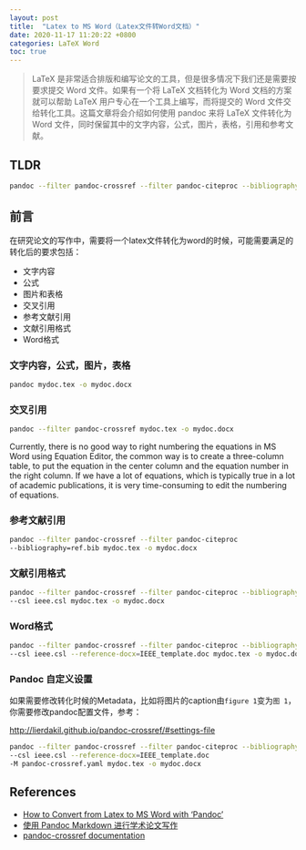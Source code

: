 ```yaml
---
layout: post
title:  "Latex to MS Word（Latex文件转Word文档）"
date: 2020-11-17 11:20:22 +0800
categories: LaTeX Word
toc: true
---
```


> LaTeX 是非常适合排版和编写论文的工具，但是很多情况下我们还是需要按要求提交 Word 文件。如果有一个将 LaTeX 文档转化为 Word 文档的方案就可以帮助 LaTeX 用户专心在一个工具上编写，而将提交的 Word 文件交给转化工具。这篇文章将会介绍如何使用 pandoc 来将 LaTeX 文件转化为 Word 文件，同时保留其中的文字内容，公式，图片，表格，引用和参考文献。

## TLDR

```bash
pandoc --filter pandoc-crossref --filter pandoc-citeproc --bibliography=ref.bib --csl chinese-gb7714-2005-numeric.csl -M pandoc-crossref.yaml -s main.tex -o main.docx
```

## 前言

在研究论文的写作中，需要将一个latex文件转化为word的时候，可能需要满足的转化后的要求包括：

* 文字内容
* 公式
* 图片和表格
* 交叉引用
* 参考文献引用
* 文献引用格式
* Word格式

### 文字内容，公式，图片，表格

```bash
pandoc mydoc.tex -o mydoc.docx
```

### 交叉引用

```bash
pandoc --filter pandoc-crossref mydoc.tex -o mydoc.docx
```

Currently, there is no good way to right numbering the equations in MS Word using Equation Editor, the common way is to create a three-column table, to put the equation in the center column and the equation number in the right column. If we have a lot of equations, which is typically true in a lot of academic publications, it is very time-consuming to edit the numbering of equations.

### 参考文献引用

```bash
pandoc --filter pandoc-crossref --filter pandoc-citeproc 
--bibliography=ref.bib mydoc.tex -o mydoc.docx
```

### 文献引用格式

```bash
pandoc --filter pandoc-crossref --filter pandoc-citeproc --bibliography=ref.bib 
--csl ieee.csl mydoc.tex -o mydoc.docx
```

### Word格式

```bash
pandoc --filter pandoc-crossref --filter pandoc-citeproc --bibliography=ref.bib 
--csl ieee.csl --reference-docx=IEEE_template.doc mydoc.tex -o mydoc.docx
```

### Pandoc 自定义设置

如果需要修改转化时候的Metadata，比如将图片的caption由``figure 1``变为``图 1``，你需要修改pandoc配置文件，参考：

<http://lierdakil.github.io/pandoc-crossref/#settings-file>

```bash
pandoc --filter pandoc-crossref --filter pandoc-citeproc --bibliography=ref.bib 
--csl ieee.csl --reference-docx=IEEE_template.doc 
-M pandoc-crossref.yaml mydoc.tex -o mydoc.docx
```

## References

* [How to Convert from Latex to MS Word with ‘Pandoc’](https://medium.com/@zhelinchen91/how-to-convert-from-latex-to-ms-word-with-pandoc-f2045a762293)
* [使用 Pandoc Markdown 进行学术论文写作](http://www.zale.site/articles/2016/05/Academia-Writing-Using-Markdown-and-Pandoc.html)
* [pandoc-crossref documentation](http://lierdakil.github.io/pandoc-crossref/)
